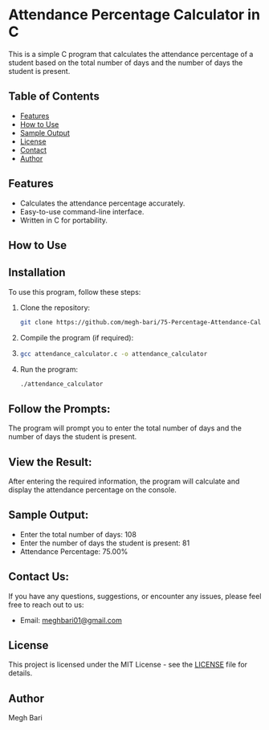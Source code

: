 # Attendance Percentage Calculator in C

This is a simple C program that calculates the attendance percentage of a student based on the total number of days and the number of days the student is present.

## Table of Contents

- [Features](#features)
- [How to Use](#how-to-use)
- [Sample Output](#sample-output)
- [License](#license)
- [Contact](#contact-us)
- [Author](#author)

## Features

- Calculates the attendance percentage accurately.
- Easy-to-use command-line interface.
- Written in C for portability.

## How to Use

## Installation

To use this program, follow these steps:

1. Clone the repository:

   ```bash
   git clone https://github.com/megh-bari/75-Percentage-Attendance-Calculator.git
   ```

2. Compile the program (if required):
3. 
    ```bash
    gcc attendance_calculator.c -o attendance_calculator
   ```

4. Run the program:

   ```bash
   ./attendance_calculator
   ```
## Follow the Prompts:
The program will prompt you to enter the total number of days and the number of days the student is present.

## View the Result: 
After entering the required information, the program will calculate and display the attendance percentage on the console.

## Sample Output:

- Enter the total number of days: 108
- Enter the number of days the student is present: 81
- Attendance Percentage: 75.00%

## Contact Us:
If you have any questions, suggestions, or encounter any issues, please feel free to reach out to us:

- Email: meghbari01@gmail.com

## License

This project is licensed under the MIT License - see the [LICENSE](LICENSE) file for details.

## Author
Megh Bari
